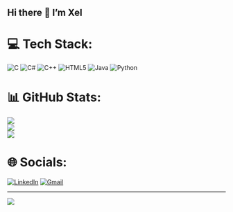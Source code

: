 ## Hi there 👋 I’m Xel

# 💻 Tech Stack:
![C](https://img.shields.io/badge/c-%2300599C.svg?style=for-the-badge&logo=c&logoColor=white) ![C#](https://img.shields.io/badge/c%23-%23239120.svg?style=for-the-badge&logo=csharp&logoColor=white) ![C++](https://img.shields.io/badge/c++-%2300599C.svg?style=for-the-badge&logo=c%2B%2B&logoColor=white) ![HTML5](https://img.shields.io/badge/html5-%23E34F26.svg?style=for-the-badge&logo=html5&logoColor=white) ![Java](https://img.shields.io/badge/java-%23ED8B00.svg?style=for-the-badge&logo=openjdk&logoColor=white) ![Python](https://img.shields.io/badge/python-3670A0?style=for-the-badge&logo=python&logoColor=ffdd54)
# 📊 GitHub Stats:
![](https://github-readme-stats.vercel.app/api?username=MIREXELLE&theme=dark&hide_border=false&include_all_commits=false&count_private=true)<br/>
![](https://nirzak-streak-stats.vercel.app/?user=MIREXELLE&theme=dark&hide_border=false)<br/>
![](https://github-readme-stats.vercel.app/api/top-langs/?username=MIREXELLE&theme=dark&hide_border=false&include_all_commits=false&count_private=true&layout=compact)

# 🌐 Socials:
[![LinkedIn](https://img.shields.io/badge/LinkedIn-%230077B5.svg?style=for-the-badge&logo=linkedin&logoColor=white)](https://linkedin.com/in/mirexelle-vincent-piol-377b6a34b/) 
[![Gmail](https://img.shields.io/badge/Gmail-D14836?style=for-the-badge&logo=gmail&logoColor=white)](mailto:m.mirexellevincentc.piol@gmail.com)

---
[![](https://visitcount.itsvg.in/api?id=MIREXELLE&icon=0&color=0)](https://visitcount.itsvg.in)

<!-- Proudly created with GPRM ( https://gprm.itsvg.in ) -->


<!--
**MIREXELLE/MIREXELLE** is a ✨ _special_ ✨ repository because its `README.md` (this file) appears on your GitHub profile.

Here are some ideas to get you started:

- 🔭 I’m currently working on ...
- 🌱 I’m currently learning ...
- 👯 I’m looking to collaborate on ...
- 🤔 I’m looking for help with ...
- 💬 Ask me about ...
- 📫 How to reach me: ...
- 😄 Pronouns: ...
- ⚡ Fun fact: ...
-->
